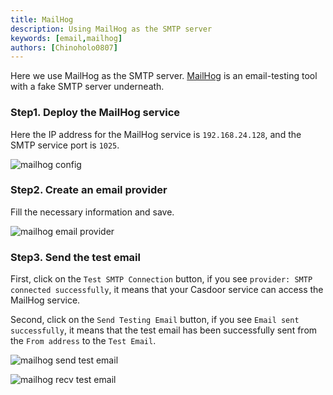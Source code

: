 ```yaml
---
title: MailHog
description: Using MailHog as the SMTP server
keywords: [email,mailhog]
authors: [Chinoholo0807]
---
```


Here we use MailHog as the SMTP server. [MailHog](https://github.com/mailhog/MailHog) is an email-testing tool with a fake SMTP server underneath.

### Step1. Deploy the MailHog service

Here the IP address for the MailHog service is `192.168.24.128`, and the SMTP service port is `1025`.

![mailhog config](/img/providers/mailhog_conf.png)

### Step2. Create an email provider

Fill the necessary information and save.

![mailhog email provider](/img/providers/mailhog_email_provider_conf.png)

### Step3. Send the test email

First, click on the `Test SMTP Connection` button, if you see `provider: SMTP connected successfully`, it means that your Casdoor service can access the MailHog service.

Second, click on the `Send Testing Email` button, if you see `Email sent successfully`, it means that the test email has been successfully sent from the `From address` to the `Test Email`.

![mailhog send test email](/img/providers/mailhog_send_test_email.png)

![mailhog recv test email](/img/providers/mailhog_recv_test_email.png)

